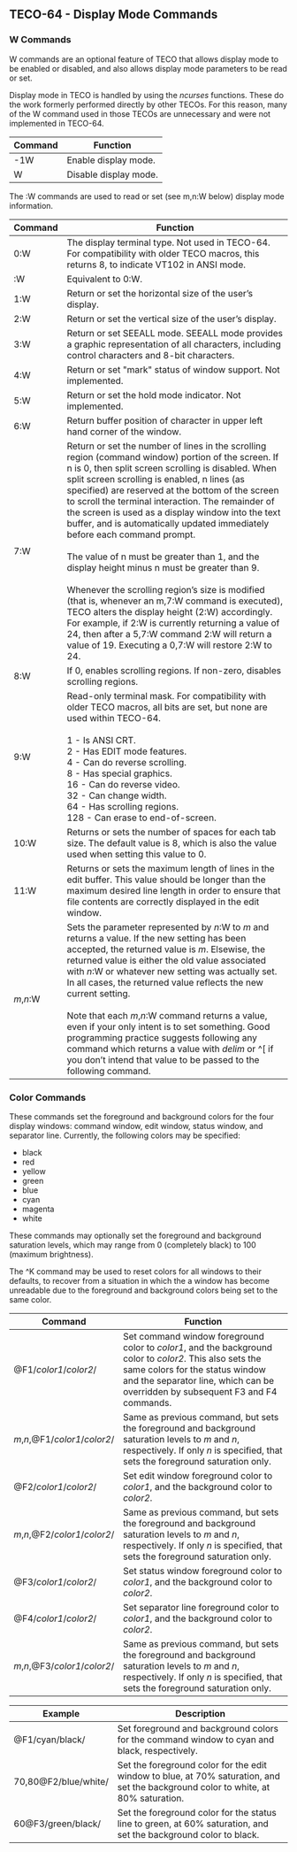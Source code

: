 ## TECO-64 - Display Mode Commands

### W Commands

W commands are an optional feature of TECO that allows display mode
to be enabled or disabled, and also allows display mode parameters to
be read or set.

Display mode in TECO is handled by using the *ncurses* functions.
These do the work formerly performed directly by other TECOs. For
this reason, many of the W command used in those TECOs are unnecessary
and were not implemented in TECO-64.

| Command | Function |
| ------- | -------- |
| -1W | Enable display mode. |
| W   | Disable display mode. |

The :W commands are used to read or set (see m,n:W below) display
mode information.

| Command | Function |
| ------- | -------- |
| 0:W | The display terminal type. Not used in TECO-64. For compatibility with older TECO macros, this returns 8, to indicate VT102 in ANSI mode. |
| :W | Equivalent to 0:W. |
| 1:W | Return or set the horizontal size of the user’s display. |
| 2:W | Return or set the vertical size of the user’s display. |
| 3:W | Return or set SEEALL mode. SEEALL mode provides a graphic representation of all characters, including control characters and 8-bit characters. |
| 4:W | Return or set "mark" status of window support. Not implemented. |
| 5:W | Return or set the hold mode indicator. Not implemented. |
| 6:W | Return buffer position of character in upper left hand corner of the window. |
| 7:W | Return or set the number of lines in the scrolling region (command window) portion of the screen. If n is 0, then split screen scrolling is disabled. When split screen scrolling is enabled, n lines (as specified) are reserved at the bottom of the screen to scroll the terminal interaction. The remainder of the screen is used as a display window into the text buffer, and is automatically updated immediately before each command prompt. <br><br>The value of n must be greater than 1, and the display height minus n must be greater than 9. <br><br>Whenever the scrolling region’s size is modified (that is, whenever an m,7:W command is executed), TECO alters the display height (2:W) accordingly. For example, if 2:W is currently returning a value of 24, then after a 5,7:W command 2:W will return a value of 19. Executing a 0,7:W will restore 2:W to 24. |
| 8:W | If 0, enables scrolling regions. If non-zero, disables scrolling regions. |
| 9:W | Read-only terminal mask. For compatibility with older TECO macros, all bits are set, but none are used within TECO-64.<br><br>1 - Is ANSI CRT.<br>2 - Has EDIT mode features. <br>4 - Can do reverse scrolling. <br>8 - Has special graphics. <br>16 - Can do reverse video. <br>32 - Can change width. <br>64 - Has scrolling regions. <br>128 - Can erase to end-of-screen. |
| 10:W | Returns or sets the number of spaces for each tab size. The default value is 8, which is also the value used when setting this value to 0. |
| 11:W | Returns or sets the maximum length of lines in the edit buffer. This value should be longer than the maximum desired line length in order to ensure that file contents are correctly displayed in the edit window. |
| *m*,*n*:W | Sets the parameter represented by *n*:W to *m* and returns a value. If the new setting has been accepted, the returned value is *m*. Elsewise, the returned value is either the old value associated with *n*:W or whatever new setting was actually set. In all cases, the returned value reflects the new current setting. <br><br>Note that each *m*,*n*:W command returns a value, even if your only intent is to set something. Good programming practice suggests following any command which returns a value with *delim* or ^[ if you don’t intend that value to be passed to the following command. |

### Color Commands

These commands set the foreground and background colors for the four
display windows: command window, edit window, status window, and separator line.
Currently, the following colors may be specified:

- black
- red
- yellow
- green
- blue
- cyan
- magenta
- white

These commands may optionally set the foreground and background
saturation levels, which may range from 0 (completely black) to
100 (maximum brightness).

The ^K command may be used to reset colors for all windows to their
defaults, to recover from a situation in which the a window has become
unreadable due to the foreground and background colors being set to
the same color.

| Command | Function |
| ------- | -------- |
| @F1/*color1*/*color2*/ | Set command window foreground color to *color1*, and the background color to *color2*. This also sets the same colors for the status window and the separator line, which can be overridden by subsequent F3 and F4 commands. |
| *m*,*n*,@F1/*color1*/*color2*/ | Same as previous command, but sets the foreground and background saturation levels to *m* and *n*, respectively. If only *n* is specified, that sets the foreground saturation only. |
| @F2/*color1*/*color2*/ | Set edit window foreground color to *color1*, and the background color to *color2*. |
| *m*,*n*,@F2/*color1*/*color2*/ | Same as previous command, but sets the foreground and background saturation levels to *m* and *n*, respectively. If only *n* is specified, that sets the foreground saturation only. |
| @F3/*color1*/*color2*/ | Set status window foreground color to *color1*, and the background color to *color2*. |
| @F4/*color1*/*color2*/ | Set separator line foreground color to *color1*, and the background color to *color2*. |
| *m*,*n*,@F3/*color1*/*color2*/ | Same as previous command, but sets the foreground and background saturation levels to *m* and *n*, respectively. If only *n* is specified, that sets the foreground saturation only. |

| Example | Description |
| ------- | ----------- |
| @F1/cyan/black/ | Set foreground and background colors for the command window to cyan and black, respectively. |
| 70,80@F2/blue/white/ | Set the foreground color for the edit window to blue, at 70% saturation, and set the background color to white, at 80% saturation. |
| 60@F3/green/black/ | Set the foreground color for the status line to green, at 60% saturation, and set the background color to black. |
